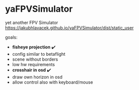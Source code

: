 # yaFPVSimulator
yet another FPV Simulator<br/>
<a href="https://jakubhlavacek.github.io/yaFPVSimulator/dist/static_user">https://jakubhlavacek.github.io/yaFPVSimulator/dist/static_user</a>

goals:
- **fisheye projection** :heavy_check_mark:
- config similar to betaflight
- scene without borders<br/>
- low hw requirements<br/>
- **crosshair in osd** :heavy_check_mark:<br/>
- draw own horizon in osd<br/>
- allow control also with keyboard/mouse<br/>

